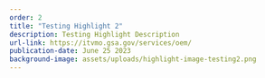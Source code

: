 ```yaml
---
order: 2
title: "Testing Highlight 2"
description: Testing Highlight Description
url-link: https://itvmo.gsa.gov/services/oem/
publication-date: June 25 2023
background-image: assets/uploads/highlight-image-testing2.png
---
```

